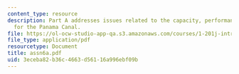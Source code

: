 ```yaml
---
content_type: resource
description: Part A addresses issues related to the capacity, performance, and demand
  for the Panama Canal.
file: https://ol-ocw-studio-app-qa.s3.amazonaws.com/courses/1-201j-introduction-to-transportation-systems-fall-2006/3eceba82b36c4663d56116a996ebf09b_assn6a.pdf
file_type: application/pdf
resourcetype: Document
title: assn6a.pdf
uid: 3eceba82-b36c-4663-d561-16a996ebf09b
---
```

